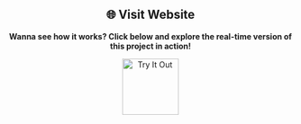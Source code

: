<div align="center">
  <h2>🌐 Visit Website</h2>
  <p><strong>Wanna see how it works? Click below and explore the real-time version of this project in action!</strong></p>
  <a href="https://qrcodegenrator-sivakumar.netlify.app/" target="_blank">
    <img src="https://cdn-icons-png.flaticon.com/128/14018/14018663.png" alt="Try It Out" width="100">
  </a>
</div>
